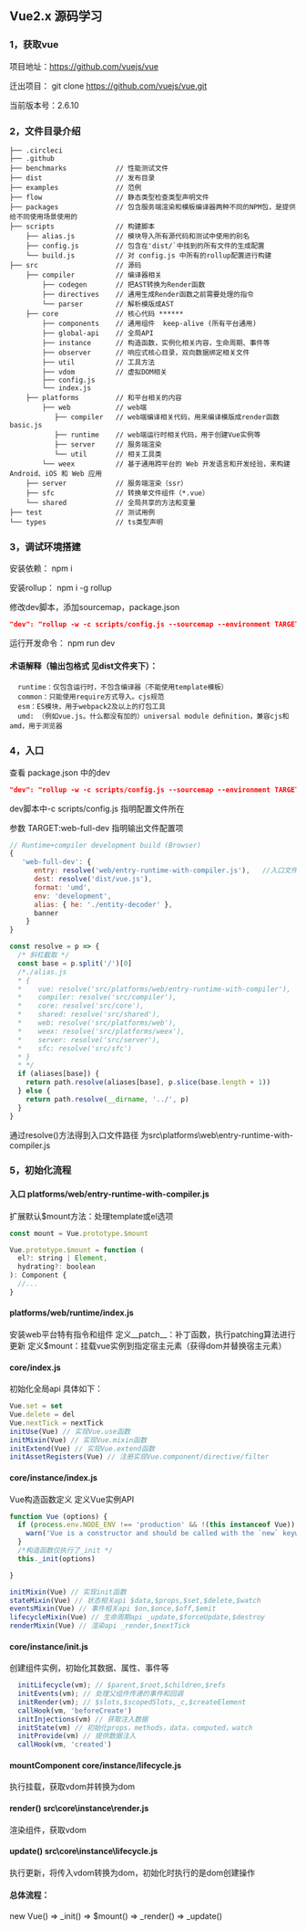 ## Vue2.x 源码学习

### 1，获取vue 

项目地址：https://github.com/vuejs/vue

迁出项目： git clone https://github.com/vuejs/vue.git

当前版本号：2.6.10

### 2，文件目录介绍

```
├── .circleci
├── .github
├── benchmarks            // 性能测试文件
├── dist                  // 发布目录
├── examples              // 范例
├── flow                  // 静态类型检查类型声明文件
├── packages              // 包含服务端渲染和模板编译器两种不同的NPM包，是提供给不同使用场景使用的
├── scripts               // 构建脚本
    ├── alias.js          // 模块导入所有源代码和测试中使用的别名
    ├── config.js         // 包含在'dist/`中找到的所有文件的生成配置
    └── build.js          // 对 config.js 中所有的rollup配置进行构建
├── src                   // 源码
    ├── compiler          // 编译器相关
        ├── codegen       // 把AST转换为Render函数
        ├── directives    // 通用生成Render函数之前需要处理的指令
        └── parser        // 解析模版成AST
    ├── core              // 核心代码 ******
        ├── components    // 通用组件  keep-alive (所有平台通用)
        ├── global-api    // 全局API
        ├── instance      // 构造函数，实例化相关内容，生命周期、事件等
        ├── observer      // 响应式核心目录，双向数据绑定相关文件
        ├── util          // 工具方法
        ├── vdom          // 虚拟DOM相关
        ├── config.js
        └── index.js
    ├── platforms         // 和平台相关的内容
        ├── web           // web端
           ├── compiler   // web端编译相关代码，用来编译模版成render函数basic.js
           ├── runtime    // web端运行时相关代码，用于创建Vue实例等
           ├── server     // 服务端渲染
           └── util       // 相关工具类
      	└── weex          // 基于通用跨平台的 Web 开发语言和开发经验，来构建 Android、iOS 和 Web 应用
    ├── server            // 服务端渲染（ssr）				
    ├── sfc               // 转换单文件组件（*.vue）
    └── shared            // 全局共享的方法和变量
├── test                  // 测试用例
└── types                 // ts类型声明
```
### 3，调试环境搭建
安装依赖： npm i

安装rollup： npm i -g rollup

修改dev脚本，添加sourcemap，package.json
```json
"dev": "rollup -w -c scripts/config.js --sourcemap --environment TARGET:web-full-dev",
```
运行开发命令： npm run dev


#### 术语解释（输出包格式 见dist文件夹下）：
```
  runtime：仅包含运行时，不包含编译器（不能使用template模板） 
  common：只能使用require方式导入。cjs规范
  esm：ES模块，用于webpack2及以上的打包工具
  umd: （例如vue.js。什么都没有加的）universal module deﬁnition，兼容cjs和amd，用于浏览器
```

### 4，入口
查看 package.json 中的dev
```json
"dev": "rollup -w -c scripts/config.js --sourcemap --environment TARGET:web-full-dev",
```
dev脚本中-c scripts/config.js 指明配置文件所在

参数 TARGET:web-full-dev 指明输出文件配置项
```javascript
// Runtime+compiler development build (Browser) 
{  
   'web-full-dev': {
      entry: resolve('web/entry-runtime-with-compiler.js'),   //入口文件   web/ 真是路劲见 scripts/slias.js
      dest: resolve('dist/vue.js'),
      format: 'umd',
      env: 'development',
      alias: { he: './entity-decoder' },
      banner
    }
}
```

```javascript
const resolve = p => {
  /* 斜杠截取 */
  const base = p.split('/')[0]
  /*./alias.js
  * {
  *    vue: resolve('src/platforms/web/entry-runtime-with-compiler'),
  *    compiler: resolve('src/compiler'),
  *    core: resolve('src/core'),
  *    shared: resolve('src/shared'),
  *    web: resolve('src/platforms/web'),
  *    weex: resolve('src/platforms/weex'),
  *    server: resolve('src/server'),
  *    sfc: resolve('src/sfc')
  * }
  * */
  if (aliases[base]) {
    return path.resolve(aliases[base], p.slice(base.length + 1))
  } else {
    return path.resolve(__dirname, '../', p)
  }
}
```
通过resolve()方法得到入口文件路径  为src\platforms\web\entry-runtime-with-compiler.js




### 5，初始化流程 

#### 入口 platforms/web/entry-runtime-with-compiler.js
扩展默认$mount方法：处理template或el选项   
```javascript
const mount = Vue.prototype.$mount

Vue.prototype.$mount = function (
  el?: string | Element,
  hydrating?: boolean
): Component {
  //...
}
```

#### platforms/web/runtime/index.js
安装web平台特有指令和组件 定义__patch__：补丁函数，执行patching算法进行更新
定义$mount：挂载vue实例到指定宿主元素（获得dom并替换宿主元素）   

#### core/index.js
初始化全局api
具体如下：
```javascript
Vue.set = set 
Vue.delete = del 
Vue.nextTick = nextTick 
initUse(Vue) // 实现Vue.use函数 
initMixin(Vue) // 实现Vue.mixin函数 
initExtend(Vue) // 实现Vue.extend函数 
initAssetRegisters(Vue) // 注册实现Vue.component/directive/filter

```

#### core/instance/index.js
Vue构造函数定义 
定义Vue实例API
```javascript
function Vue (options) {
  if (process.env.NODE_ENV !== 'production' && !(this instanceof Vue)) {
    warn('Vue is a constructor and should be called with the `new` keyword')
  }
  /*构造函数仅执行了_init */
  this._init(options)

}

initMixin(Vue) // 实现init函数
stateMixin(Vue) // 状态相关api $data,$props,$set,$delete,$watch
eventsMixin(Vue) // 事件相关api $on,$once,$off,$emit
lifecycleMixin(Vue) // 生命周期api _update,$forceUpdate,$destroy
renderMixin(Vue) // 渲染api _render,$nextTick

```

#### core/instance/init.js
创建组件实例，初始化其数据、属性、事件等
```javascript
  initLifecycle(vm); // $parent,$root,$children,$refs
  initEvents(vm); // 处理父组件传递的事件和回调
  initRender(vm); // $slots,$scopedSlots,_c,$createElement
  callHook(vm, 'beforeCreate')
  initInjections(vm) // 获取注入数据
  initState(vm) // 初始化props，methods，data，computed，watch 
  initProvide(vm) // 提供数据注入 
  callHook(vm, 'created')
```

#### mountComponent core/instance/lifecycle.js
执行挂载，获取vdom并转换为dom  


#### render() src\core\instance\render.js 
渲染组件，获取vdom  


#### update() src\core\instance\lifecycle.js 
执行更新，将传入vdom转换为dom，初始化时执行的是dom创建操作


#### 总体流程：
new Vue() => _init() => $mount() => _render() => _update() 